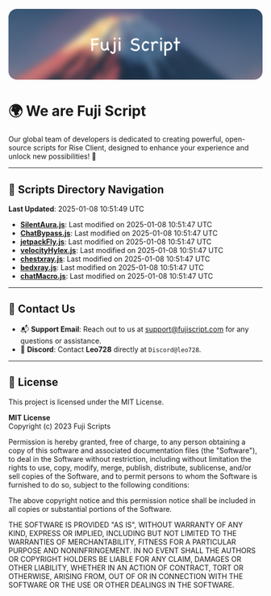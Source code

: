 ![Banner](.github/b.webp)

# 🌍 **We are Fuji Script**

Our global team of developers is dedicated to creating powerful, open-source scripts for Rise Client, designed to enhance your experience and unlock new possibilities! 🌟

---
<!-- SCRIPTS_NAVIGATION_START -->
## 📂 **Scripts Directory Navigation**

**Last Updated**: 2025-01-08 10:51:49 UTC

- **[SilentAura.js](scripts/SilentAura.js)**: Last modified on 2025-01-08 10:51:47 UTC
- **[ChatBypass.js](scripts/ChatBypass.js)**: Last modified on 2025-01-08 10:51:47 UTC
- **[jetpackFly.js](scripts/jetpackFly.js)**: Last modified on 2025-01-08 10:51:47 UTC
- **[velocityHylex.js](scripts/velocityHylex.js)**: Last modified on 2025-01-08 10:51:47 UTC
- **[chestxray.js](scripts/chestxray.js)**: Last modified on 2025-01-08 10:51:47 UTC
- **[bedxray.js](scripts/bedxray.js)**: Last modified on 2025-01-08 10:51:47 UTC
- **[chatMacro.js](scripts/chatMacro.js)**: Last modified on 2025-01-08 10:51:47 UTC

<!-- SCRIPTS_NAVIGATION_END -->

---

## 💬 **Contact Us**  
- 📬 **Support Email**: Reach out to us at [support@fujiscript.com](mailto:support@fujiscript.com) for any questions or assistance.  
- 💬 **Discord**: Contact **Leo728** directly at `Discord@leo728`.

---

## 📜 **License**

This project is licensed under the MIT License.  

**MIT License**  
Copyright (c) 2023 Fuji Scripts  

Permission is hereby granted, free of charge, to any person obtaining a copy of this software and associated documentation files (the "Software"), to deal in the Software without restriction, including without limitation the rights to use, copy, modify, merge, publish, distribute, sublicense, and/or sell copies of the Software, and to permit persons to whom the Software is furnished to do so, subject to the following conditions:  

The above copyright notice and this permission notice shall be included in all copies or substantial portions of the Software.  

THE SOFTWARE IS PROVIDED "AS IS", WITHOUT WARRANTY OF ANY KIND, EXPRESS OR IMPLIED, INCLUDING BUT NOT LIMITED TO THE WARRANTIES OF MERCHANTABILITY, FITNESS FOR A PARTICULAR PURPOSE AND NONINFRINGEMENT. IN NO EVENT SHALL THE AUTHORS OR COPYRIGHT HOLDERS BE LIABLE FOR ANY CLAIM, DAMAGES OR OTHER LIABILITY, WHETHER IN AN ACTION OF CONTRACT, TORT OR OTHERWISE, ARISING FROM, OUT OF OR IN CONNECTION WITH THE SOFTWARE OR THE USE OR OTHER DEALINGS IN THE SOFTWARE.  
